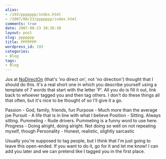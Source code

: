 ```yaml
---
alias:
- /193/ppppppp/index.html
- /2007/08/23/ppppppp/index.html
comments: true
date: 2007-08-23 10:26:10
layout: post
slug: ppppppp
title: PPPPPPP
wordpress_id: 193
categories:
- Blog
tags:
- Blog
---
```


Jos at [NoDirectOn](http://nodirecton.blogspot.com) (that's 'no direct on', not 'no direction') thought that I should do this.  It's a real short one in which you describe yourself using a template of 7 words that start with the letter 'P'.  All you do is fill it out, link back to whoever tagged you and then tag others.  I don't do these things all that often, but it's nice to be thought of so I'll give it a go.

Passion - God, family, friends, fun
Purpose - Much more than the average joe
Pursuit - A life that is in line with what I believe
Position - Sitting.  Always sitting.
Pummeling - Rude drivers.  Pummeling is a funny word to use here.
Progress - Doing alright, doing alright.  Not doing so well on not repeating myself, though
Personality - Honest, realistic, slightly sarcastic

Usually you're supposed to tag people, but I think that I'm just going to leave this open-ended.  If you want to do it, go for it and let me know!  I can add you later and we can pretend like I tagged you in the first place.

